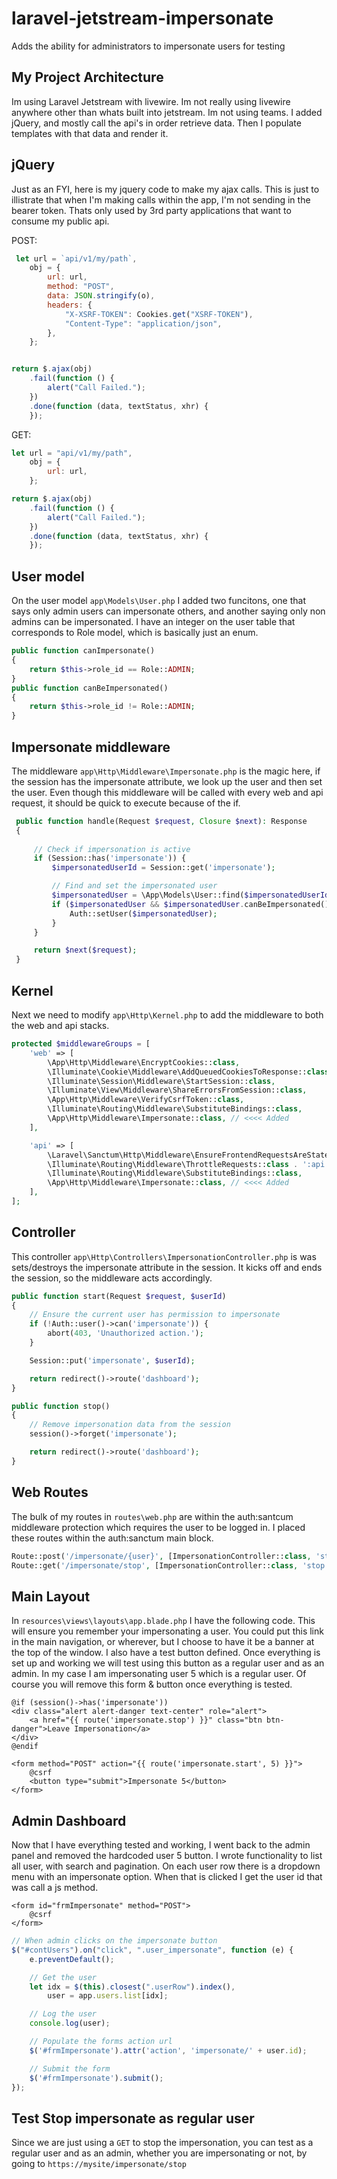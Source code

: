 # laravel-jetstream-impersonate
Adds the ability for administrators to impersonate users for testing

## My Project Architecture
Im using Laravel Jetstream with livewire. Im not really using livewire anywhere other than whats built into jetstream. Im not using teams. I added jQuery, and mostly call the api's in order retrieve data. Then I populate templates with that data and render it.

## jQuery
Just as an FYI, here is my jquery code to make my ajax calls. This is just to illistrate that when I'm making calls within the app, I'm not sending in the bearer token. Thats only used by 3rd party applications that want to consume my public api.

POST:
```javascript
 let url = `api/v1/my/path`,
    obj = {
        url: url,
        method: "POST",
        data: JSON.stringify(o),
        headers: {
            "X-XSRF-TOKEN": Cookies.get("XSRF-TOKEN"),
            "Content-Type": "application/json",
        },
    };


return $.ajax(obj)
    .fail(function () {
        alert("Call Failed.");
    })
    .done(function (data, textStatus, xhr) {
    });
```

GET:
```javascript
let url = "api/v1/my/path",
    obj = {
        url: url,
    };

return $.ajax(obj)
    .fail(function () {
        alert("Call Failed.");
    })
    .done(function (data, textStatus, xhr) {
    });
```

## User model
On the user model `app\Models\User.php` I added two funcitons, one that says only admin users can impersonate others, and another saying only non admins can be impersonated. I have an integer on the user table that corresponds to Role model, which is basically just an enum.
```php
public function canImpersonate()
{
    return $this->role_id == Role::ADMIN;
}
public function canBeImpersonated()
{
    return $this->role_id != Role::ADMIN;
}
```

## Impersonate middleware
The middleware `app\Http\Middleware\Impersonate.php` is the magic here, if the session has the impersonate attribute, we look up the user and then set the user. Even though this middleware will be called with every web and api request, it should be quick to execute because of the if.
```php
 public function handle(Request $request, Closure $next): Response
 {
    
     // Check if impersonation is active
     if (Session::has('impersonate')) {
         $impersonatedUserId = Session::get('impersonate');

         // Find and set the impersonated user
         $impersonatedUser = \App\Models\User::find($impersonatedUserId);
         if ($impersonatedUser && $impersonatedUser.canBeImpersonated()) {
             Auth::setUser($impersonatedUser);
         }
     }

     return $next($request);
 }
```

## Kernel
Next we need to modify `app\Http\Kernel.php` to add the middleware to both the web and api stacks.
```php
protected $middlewareGroups = [
    'web' => [
        \App\Http\Middleware\EncryptCookies::class,
        \Illuminate\Cookie\Middleware\AddQueuedCookiesToResponse::class,
        \Illuminate\Session\Middleware\StartSession::class,
        \Illuminate\View\Middleware\ShareErrorsFromSession::class,
        \App\Http\Middleware\VerifyCsrfToken::class,
        \Illuminate\Routing\Middleware\SubstituteBindings::class,
        \App\Http\Middleware\Impersonate::class, // <<<< Added
    ],

    'api' => [
        \Laravel\Sanctum\Http\Middleware\EnsureFrontendRequestsAreStateful::class,
        \Illuminate\Routing\Middleware\ThrottleRequests::class . ':api',
        \Illuminate\Routing\Middleware\SubstituteBindings::class,
        \App\Http\Middleware\Impersonate::class, // <<<< Added
    ],
];
```

## Controller
This controller `app\Http\Controllers\ImpersonationController.php` is was sets/destroys the impersonate attribute in the session. It kicks off and ends the session, so the middleware acts accordingly.
```php
public function start(Request $request, $userId)
{
    // Ensure the current user has permission to impersonate
    if (!Auth::user()->can('impersonate')) {
        abort(403, 'Unauthorized action.');
    }

    Session::put('impersonate', $userId);

    return redirect()->route('dashboard');
}

public function stop()
{
    // Remove impersonation data from the session
    session()->forget('impersonate');

    return redirect()->route('dashboard');
}
```

## Web Routes
The bulk of my routes in `routes\web.php` are within the auth:santcum middleware protection which requires the user to be logged in. I placed these routes within the auth:sanctum main block.
```php
Route::post('/impersonate/{user}', [ImpersonationController::class, 'start'])->name('impersonate.start');
Route::get('/impersonate/stop', [ImpersonationController::class, 'stop'])->name('impersonate.stop');
```

## Main Layout
In `resources\views\layouts\app.blade.php` I have the following code. This will ensure you remember your impersonating a user. You could put this link in the main navigation, or wherever, but I choose to have it be a banner at the top of the window. I also have a test button defined. Once everything is set up and working we will test using this button as a regular user and as an admin. In my case I am impersonating user 5 which is a regular user. Of course you will remove this form & button once everything is tested.
```blade
@if (session()->has('impersonate'))
<div class="alert alert-danger text-center" role="alert">
    <a href="{{ route('impersonate.stop') }}" class="btn btn-danger">Leave Impersonation</a>
</div>
@endif

<form method="POST" action="{{ route('impersonate.start', 5) }}">
    @csrf
    <button type="submit">Impersonate 5</button>
</form>
```

## Admin Dashboard
Now that I have everything tested and working, I went back to the admin panel and removed the hardcoded user 5 button. I wrote functionality to list all user, with search and pagination. On each user row there is a dropdown menu with an impersonate option. When that is clicked I get the user id that was call a js method.
```blade
<form id="frmImpersonate" method="POST">
    @csrf
</form>
```
```javascript
// When admin clicks on the impersonate button
$("#contUsers").on("click", ".user_impersonate", function (e) {
    e.preventDefault();

    // Get the user
    let idx = $(this).closest(".userRow").index(),
        user = app.users.list[idx];

    // Log the user
    console.log(user);

    // Populate the forms action url 
    $('#frmImpersonate').attr('action', 'impersonate/' + user.id);

    // Submit the form
    $('#frmImpersonate').submit();
});
```
## Test Stop impersonate as regular user
Since we are just using a `GET` to stop the impersonation, you can test as a regular user and as an admin, whether you are impersonating or not, by going to `https://mysite/impersonate/stop`
